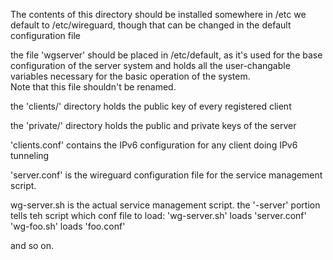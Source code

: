 The contents of this directory should be installed somewhere in /etc
we default to /etc/wireguard, though that can be changed in the default configuration file

the file  'wgserver'   should be placed in /etc/default,  as it's used for
the base configuration of the server system and holds all the user-changable
variables necessary for the basic operation of the system.  
Note that this file shouldn't be renamed.

the 'clients/'  directory holds the public key of every registered client

the 'private/'  directory holds the public and private keys of the server

'clients.conf'  contains the IPv6 configuration for any client doing IPv6 tunneling

'server.conf'  is the wireguard configuration file for the service management script.

wg-server.sh  is the actual service management script.   the '-server' portion tells teh
script which conf file to load:
  'wg-server.sh'  loads  'server.conf'
  'wg-foo.sh'   loads 'foo.conf'

and so on.

